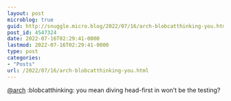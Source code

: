 ```yaml
---
layout: post
microblog: true
guid: http://snuggle.micro.blog/2022/07/16/arch-blobcatthinking-you.html
post_id: 4547324
date: 2022-07-16T02:29:41-0000
lastmod: 2022-07-16T02:29:41-0000
type: post
categories:
- "Posts"
url: /2022/07/16/arch-blobcatthinking-you.html
---
```

<p><span class="h-card" translate="no"><a href="https://tech.lgbt/@arch" class="u-url mention">@<span>arch</span></a></span> :blobcatthinking: you mean diving head-first in won’t be the testing?</p>
